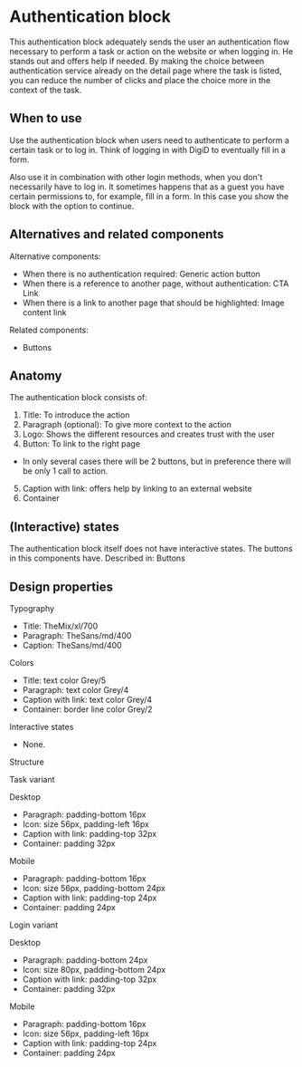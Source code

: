 # Authentication block

This authentication block adequately sends the user an authentication flow necessary to perform a task or action on the website or when logging in. He stands out and offers help if needed. By making the choice between authentication service already on the detail page where the task is listed, you can reduce the number of clicks and place the choice more in the context of the task.

## When to use

Use the authentication block when users need to authenticate to perform a certain task or to log in. Think of logging in with DigiD to eventually fill in a form.

Also use it in combination with other login methods, when you don't necessarily have to log in. It sometimes happens that as a guest you have certain permissions to, for example, fill in a form. In this case you show the block with the option to continue.

## Alternatives and related components

Alternative components:

- When there is no authentication required: Generic action button
- When there is a reference to another page, without authentication: CTA Link
- When there is a link to another page that should be highlighted: Image content link

Related components:

- Buttons

## Anatomy

The authentication block consists of:

1. Title: To introduce the action
2. Paragraph (optional): To give more context to the action
3. Logo: Shows the different resources and creates trust with the user
4. Button: To link to the right page

- In only several cases there will be 2 buttons, but in preference there will be only 1 call to action.

5. Caption with link: offers help by linking to an external website
6. Container

## (Interactive) states

The authentication block itself does not have interactive states.
The buttons in this components have. Described in: Buttons

## Design properties

Typography

- Title: TheMix/xl/700
- Paragraph: TheSans/md/400
- Caption: TheSans/md/400

Colors

- Title: text color Grey/5
- Paragraph: text color Grey/4
- Caption with link: text color Grey/4
- Container: border line color Grey/2

Interactive states

- None.

Structure

Task variant

Desktop

- Paragraph: padding-bottom 16px
- Icon: size 56px, padding-left 16px
- Caption with link: padding-top 32px
- Container: padding 32px

Mobile

- Paragraph: padding-bottom 16px
- Icon: size 56px, padding-bottom 24px
- Caption with link: padding-top 24px
- Container: padding 24px

Login variant

Desktop

- Paragraph: padding-bottom 24px
- Icon: size 80px, padding-bottom 24px
- Caption with link: padding-top 32px
- Container: padding 32px

Mobile

- Paragraph: padding-bottom 16px
- Icon: size 56px, padding-left 16px
- Caption with link: padding-top 24px
- Container: padding 24px
